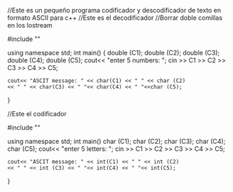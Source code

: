 //Este es un pequeño programa codificador y descodificador de texto en formato ASCII para c++
//Este es el decodificador
//Borrar doble comillas en los Iostream

#include "<iostream>"

using namespace std;
int main()
{
	double (C1);
	double (C2);
	double (C3);
	double (C4);
	double (C5);
	cout<< "enter 5 numbers: ";
	cin >> C1 >> C2 >> C3 >> C4 >> C5;
	
	cout<< "ASCIT message: " << char(C1) << " " << char (C2)
	<< " " << char(C3) << " "<< char(C4) << " "<<char (C5);	
}
  
 //Este el codificador
 
 #include "<iostream>"

using namespace std;
int main()
 	char (C1);
	char (C2);
	char (C3);
	char (C4);
	char (C5);
	cout<< "enter 5 letters: ";
	cin >> C1 >> C2 >> C3 >> C4 >> C5;
	
	cout<< "ASCIT message: " << int(C1) << " " << int (C2)
	<< " " << int (C3) << " "<< int(C4) << " "<< int(C5);	
  }
